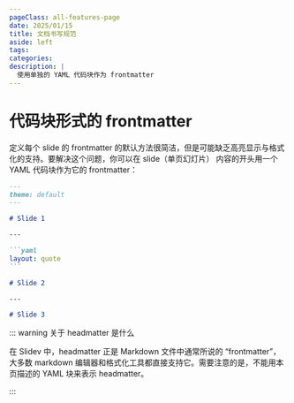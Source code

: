 ```yaml
---
pageClass: all-features-page
date: 2025/01/15
title: 文档书写规范
aside: left
tags: 
categories:
description: |
  使用单独的 YAML 代码块作为 frontmatter
---
```


# 代码块形式的 frontmatter

<ClientOnly>
<Mindmap :data="data" height="480" :router="router" :offsetLeft="50" />
</ClientOnly>

<script setup>
import {  ref } from "vue";
const data = ref({
	data: {
		text: "ECMAScript 语法约定",
	},
	children: [
		{ 
			data: { text: "数据类型 & 变量", note: "数据类型 & 变量声明 & 解构赋值 & var 变量提升 & 变量作用域 & 闭包 & 字符串运算符" },
		},
		{ 
			data: { text: "流程控制", note: "分支语句 & 循环语句 & 跳转语句" },
		},
		{ 
			data: { text: "函数", note: "声明函数 & 调用函数 & 参数 & 返回值 & 箭头函数 & 默认参数 & 函数表达式 & 函数递归 & 作用域 & 作用域链 & 立即执行函数" },
		},
		{ 
			data: { text: "面向对象", note: "声明类 & 构造器 & 实例化 & 继承 & 访问器 & 静态方法" },
		},
		{ 
			data: { text: "模块", note: "模块导入(导出) & Promise 对象 & async/await & Reflect 对象 & Set 对象 & Map 对象 & Weakset 对象 & Weakmap 对象 & Symbol 对象" },
		},
	],
})
</script>


定义每个 slide 的 frontmatter 的默认方法很简洁，但是可能缺乏高亮显示与格式化的支持。要解决这个问题，你可以在 slide（单页幻灯片） 内容的开头用一个 YAML 代码块作为它的 frontmatter：

````md
---
theme: default
---

# Slide 1

---

```yaml
layout: quote
```

# Slide 2

---

# Slide 3
````

::: warning 关于 headmatter 是什么

在 Slidev 中，headmatter 正是 Markdown 文件中通常所说的 “frontmatter”，大多数 markdown 编辑器和格式化工具都直接支持它。需要注意的是，不能用本页描述的 YAML 块来表示 headmatter。

:::
